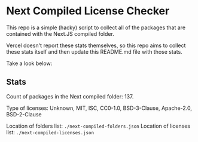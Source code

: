 # Next Compiled License Checker

This repo is a simple (hacky) script to collect all of the packages that are contained with the Next.JS compiled folder.

Vercel doesn't report these stats themselves, so this repo aims to collect these stats itself and then update this README.md file with those stats.

Take a look below:

## Stats

Count of packages in the Next compiled folder: 137.

Type of licenses: Unknown, MIT, ISC, CC0-1.0, BSD-3-Clause, Apache-2.0, BSD-2-Clause

Location of folders list: `./next-compiled-folders.json`
Location of licenses list: `./next-compiled-licenses.json`